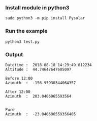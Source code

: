 ### Install module in python3

```
sudo python3 -m pip install Pysolar
```

### Run the example
```
python3 test.py
```

### Output
```
Datetime :  2018-08-18 14:29:49.012234
Altitude :  44.74647647605097

Before 12:00
Azimuth  :  -156.95930344064357

After 12:00
Azimuth  :  203.0406965593564


Pure
Azimuth  :  -23.040696559356405
```

